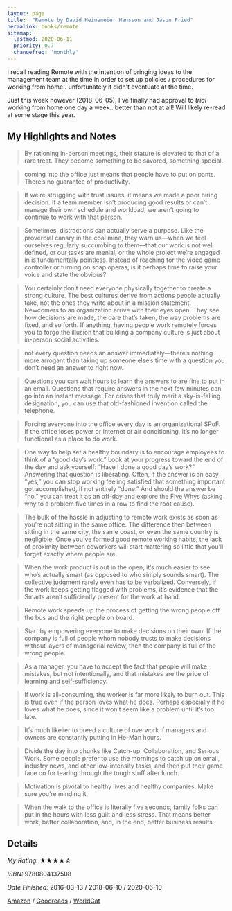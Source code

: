 ```yaml
---
layout: page
title:  "Remote by David Heinemeier Hansson and Jason Fried"
permalink: books/remote
sitemap:
  lastmod: 2020-06-11
  priority: 0.7
  changefreq: 'monthly'
---
```


I recall reading Remote with the intention of bringing ideas to the management team at the time in order to set up policies / procedures for working from home.. unfortunately it didn't eventuate at the time.

Just this week however (2018-06-05), I've finally had approval to *trial* working from home one day a week.. better than not at all! Will likely re-read at some stage this year.

## My Highlights and Notes

>By rationing in-person meetings, their stature is elevated to that of a rare treat. They become something to be savored, something special.

>coming into the office just means that people have to put on pants. There’s no guarantee of productivity.

>If we’re struggling with trust issues, it means we made a poor hiring decision. If a team member isn’t producing good results or can’t manage their own schedule and workload, we aren’t going to continue to work with that person.

>Sometimes, distractions can actually serve a purpose. Like the proverbial canary in the coal mine, they warn us—when we feel ourselves regularly succumbing to them—that our work is not well defined, or our tasks are menial, or the whole project we’re engaged in is fundamentally pointless. Instead of reaching for the video game controller or turning on soap operas, is it perhaps time to raise your voice and state the obvious?

>You certainly don’t need everyone physically together to create a strong culture. The best cultures derive from actions people actually take, not the ones they write about in a mission statement. Newcomers to an organization arrive with their eyes open. They see how decisions are made, the care that’s taken, the way problems are fixed, and so forth. If anything, having people work remotely forces you to forgo the illusion that building a company culture is just about in-person social activities.

>not every question needs an answer immediately—there’s nothing more arrogant than taking up someone else’s time with a question you don’t need an answer to right now.

>Questions you can wait hours to learn the answers to are fine to put in an email. Questions that require answers in the next few minutes can go into an instant message. For crises that truly merit a sky-is-falling designation, you can use that old-fashioned invention called the telephone.

>Forcing everyone into the office every day is an organizational SPoF. If the office loses power or Internet or air conditioning, it’s no longer functional as a place to do work.

>One way to help set a healthy boundary is to encourage employees to think of a “good day’s work.” Look at your progress toward the end of the day and ask yourself: “Have I done a good day’s work?” Answering that question is liberating. Often, if the answer is an easy “yes,” you can stop working feeling satisfied that something important got accomplished, if not entirely “done.” And should the answer be “no,” you can treat it as an off-day and explore the Five Whys (asking why to a problem five times in a row to find the root cause).

>The bulk of the hassle in adjusting to remote work exists as soon as you’re not sitting in the same office. The difference then between sitting in the same city, the same coast, or even the same country is negligible. Once you’ve formed good remote working habits, the lack of proximity between coworkers will start mattering so little that you’ll forget exactly where people are.

>When the work product is out in the open, it’s much easier to see who’s actually smart (as opposed to who simply sounds smart). The collective judgment rarely even has to be verbalized. Conversely, if the work keeps getting flagged with problems, it’s evidence that the Smarts aren’t sufficiently present for the work at hand.

>Remote work speeds up the process of getting the wrong people off the bus and the right people on board.

>Start by empowering everyone to make decisions on their own. If the company is full of people whom nobody trusts to make decisions without layers of managerial review, then the company is full of the wrong people.

>As a manager, you have to accept the fact that people will make mistakes, but not intentionally, and that mistakes are the price of learning and self-sufficiency.

>If work is all-consuming, the worker is far more likely to burn out. This is true even if the person loves what he does. Perhaps especially if he loves what he does, since it won’t seem like a problem until it’s too late.

>It’s much likelier to breed a culture of overwork if managers and owners are constantly putting in He-Man hours.

>Divide the day into chunks like Catch-up, Collaboration, and Serious Work. Some people prefer to use the mornings to catch up on email, industry news, and other low-intensity tasks, and then put their game face on for tearing through the tough stuff after lunch.

>Motivation is pivotal to healthy lives and healthy companies. Make sure you’re minding it.

>When the walk to the office is literally five seconds, family folks can put in the hours with less guilt and less stress. That means better work, better collaboration, and, in the end, better business results.

## Details

*My Rating:* ★★★★☆

*ISBN:* 9780804137508

*Date Finished:* 2016-03-13 / 2018-06-10 / 2020-06-10

[Amazon](https://www.amazon.com/dp/0804137501) / [Goodreads](https://www.goodreads.com/book/show/17316682) / [WorldCat](https://www.worldcat.org/oclc/827258381)
